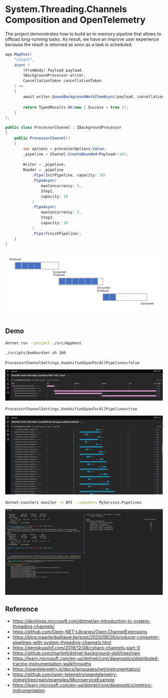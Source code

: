 # System.Threading.Channels Composition and OpenTelemetry

The project demonstrates how to build an in-memory pipeline that allows to offload long-running tasks. As result, we have an improve user experience because the result is returned as soon as a task is scheduled.

```csharp
app.MapPost(
    "/start",
    async (
        [FromBody] Payload payload,
        IBackgroundProcessor writer,
        CancellationToken cancellationToken
    ) =>
    {
        await writer.QueueBackgroundWorkItemAsync(payload, cancellationToken);

        return TypedResults.Ok(new { Success = true });
    }
);
```

```csharp
public class ProcessorChannel : IBackgroundProcessor
{
    public ProcessorChannel()
    {
        var options = processorOptions.Value;
        _pipeline = Channel.CreateBounded<Payload>(10);

        Writer = _pipeline;
        Reader = _pipeline
            .Pipe(InitPipeline, capacity: 10)
            .PipeAsync(
                maxConcurrency: 5,
                Step1,
                capacity: 10
            )
            .PipeAsync(
                maxConcurrency: 2,
                Step2,
                capacity: 10
            )
            .Pipe(FinishPipeline);
    }
}
```

![producer-consumer](/assets/producer-consumer.png)

## Demo

```bash
dotnet run --project ./src/AppHost
```

```bash
./scripts/bombardier.sh 100
```

`ProcessorChannelSettings.UseUnifiedSpanForAllPipelines=false`

![pipeline-trace](/assets/pipeline-trace.png)

`ProcessorChannelSettings.UseUnifiedSpanForAllPipelines=true`

![batch-trace](/assets/batch-trace.png)


```bash
dotnet-counters monitor -n API --counters MyService.Pipelines
```

![metrics](/assets/metrics.png)

## Reference

* <https://devblogs.microsoft.com/dotnet/an-introduction-to-system-threading-channels/>
* <https://github.com/Open-NET-Libraries/Open.ChannelExtensions>
* <https://blog.maartenballiauw.be/post/2020/08/26/producer-consumer-pipelines-with-system-threading-channels.html>
* <https://deniskyashif.com/2019/12/08/csharp-channels-part-1/>
* <https://github.com/martinjt/dotnet-background-otel/tree/main>
* <https://learn.microsoft.com/en-us/dotnet/core/diagnostics/distributed-tracing-instrumentation-walkthroughs>
* <https://opentelemetry.io/docs/languages/net/instrumentation/>
* <https://github.com/open-telemetry/opentelemetry-dotnet/tree/main/examples/MicroserviceExample>
* <https://learn.microsoft.com/en-us/dotnet/core/diagnostics/metrics-instrumentation>
